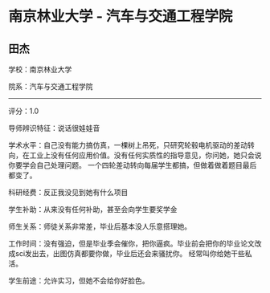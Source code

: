 # 南京林业大学 - 汽车与交通工程学院

## 田杰

学校：南京林业大学

院系：汽车与交通工程学院

* * *

评分：1.0

导师辨识特征：说话很娃娃音

学术水平：自己没有能力搞仿真，一棵树上吊死，只研究轮毂电机驱动的差动转向，在工业上没有任何应用价值。没有任何实质性的指导意见，你问她，她只会说你要学会自己处理问题。
一个四轮差动转向每届学生都搞，但做着做着题目最后都变了。

科研经费：反正我没见到她有什么项目

学生补助：从来没有任何补助，甚至会向学生要奖学金

师生关系：师徒关系非常差，毕业后基本没人乐意搭理她。

工作时间：没有强迫，但是毕业季会催你，把你逼疯。毕业前会把你的毕业论文改成sci发出去，出图仿真都要你做，毕业后还会来骚扰你。
经常叫你给她干些私活。

学生前途：允许实习，但她不会给你好脸色。